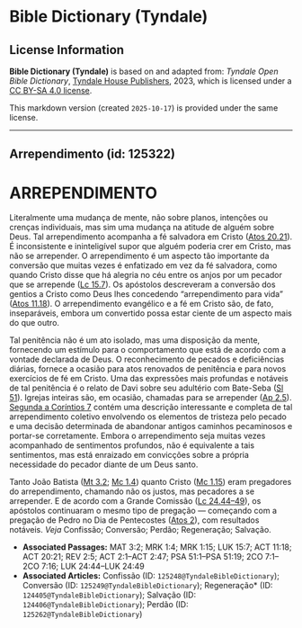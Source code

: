 # Bible Dictionary (Tyndale)

## License Information

**Bible Dictionary (Tyndale)** is based on and adapted from: _Tyndale Open Bible Dictionary_, [Tyndale House Publishers](https://tyndaleopenresources.com/), 2023, which is licensed under a [CC BY-SA 4.0 license](https://creativecommons.org/licenses/by-sa/4.0/legalcode.en).

This markdown version (created `2025-10-17`) is provided under the same license.



--------------------------------

## Arrependimento (id: 125322)

ARREPENDIMENTO
==============

Literalmente uma mudança de mente, não sobre planos, intenções ou crenças individuais, mas sim uma mudança na atitude de alguém sobre Deus. Tal arrependimento acompanha a fé salvadora em Cristo ([Atos 20\.21](https://ref.ly/Acts20:21)). É inconsistente e ininteligível supor que alguém poderia crer em Cristo, mas não se arrepender. O arrependimento é um aspecto tão importante da conversão que muitas vezes é enfatizado em vez da fé salvadora, como quando Cristo disse que há alegria no céu entre os anjos por um pecador que se arrepende ([Lc 15\.7](https://ref.ly/Luke15:7)). Os apóstolos descreveram a conversão dos gentios a Cristo como Deus lhes concedendo “arrependimento para vida” ([Atos 11\.18](https://ref.ly/Acts11:18)). O arrependimento evangélico e a fé em Cristo são, de fato, inseparáveis, embora um convertido possa estar ciente de um aspecto mais do que outro.

Tal penitência não é um ato isolado, mas uma disposição da mente, fornecendo um estímulo para o comportamento que está de acordo com a vontade declarada de Deus. O reconhecimento de pecados e deficiências diárias, fornece a ocasião para atos renovados de penitência e para novos exercícios de fé em Cristo. Uma das expressões mais profundas e notáveis de tal penitência é o relato de Davi sobre seu adultério com Bate\-Seba ([Sl 51](https://ref.ly/Ps51:1-Ps51:19)). Igrejas inteiras são, em ocasião, chamadas para se arrepender ([Ap 2\.5](https://ref.ly/Rev2:5)). [Segunda a Coríntios 7](https://ref.ly/2Cor7:1-2Cor7:16) contém uma descrição interessante e completa de tal arrependimento coletivo envolvendo os elementos de tristeza pelo pecado e uma decisão determinada de abandonar antigos caminhos pecaminosos e portar\-se corretamente. Embora o arrependimento seja muitas vezes acompanhado de sentimentos profundos, não é equivalente a tais sentimentos, mas está enraizado em convicções sobre a própria necessidade do pecador diante de um Deus santo.

Tanto João Batista ([Mt 3\.2](https://ref.ly/Matt3:2); [Mc 1\.4](https://ref.ly/Mark1:4)) quanto Cristo ([Mc 1\.15](https://ref.ly/Mark1:15)) eram pregadores do arrependimento, chamando não os justos, mas pecadores a se arrepender. E de acordo com a Grande Comissão ([Lc 24\.44–49](https://ref.ly/Luke24:44-Luke24:49)), os apóstolos continuaram o mesmo tipo de pregação — começando com a pregação de Pedro no Dia de Pentecostes ([Atos 2](https://ref.ly/Acts2:1-Acts2:47)), com resultados notáveis. *Veja* Confissão; Conversão; Perdão; Regeneração; Salvação.

* **Associated Passages:** MAT 3:2; MRK 1:4; MRK 1:15; LUK 15:7; ACT 11:18; ACT 20:21; REV 2:5; ACT 2:1–ACT 2:47; PSA 51:1–PSA 51:19; 2CO 7:1–2CO 7:16; LUK 24:44–LUK 24:49
* **Associated Articles:** Confissão (ID: `125248@TyndaleBibleDictionary`); Conversão (ID: `125249@TyndaleBibleDictionary`); Regeneração* (ID: `124405@TyndaleBibleDictionary`); Salvação (ID: `124406@TyndaleBibleDictionary`); Perdão (ID: `125262@TyndaleBibleDictionary`)

